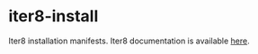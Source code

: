# iter8-install
Iter8 installation manifests. Iter8 documentation is available [here](https://iter8.tools).
